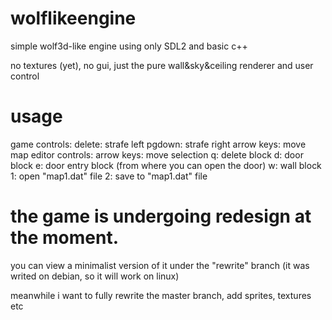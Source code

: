 # wolflikeengine

simple wolf3d-like engine using only SDL2 and basic c++

no textures (yet), no gui, just the pure wall&sky&ceiling renderer and user control

# usage
game controls: 
              delete: strafe left
              pgdown: strafe right
              arrow keys: move
map editor controls:
                    arrow keys: move selection
                    q: delete block
                    d: door block
                    e: door entry block (from where you can open the door)
                    w: wall block
                    1: open "map1.dat" file
                    2: save to "map1.dat" file

# the game is undergoing redesign at the moment.

you can view a minimalist version of it under the "rewrite" branch (it was writed on debian, so it will work on linux)

meanwhile i want to fully rewrite the master branch, add sprites, textures etc

